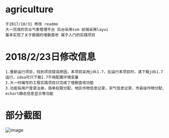 # agriculture
    于2017/10/31 修改 readme
    大一完成的农业气象管理平台 后台采用ssm 前端采用layui 
    基本实现了关于数据的增删查改 属于入门的实践项目
# 2018/2/23日修改信息
    1.重新运行项目，找到项目错误原因，本项目采用jdk1.7，在运行本项目时，请下载jdk1.7运行，idea可只下载1.7不用配置环境变量
    2.大一时编写的工程实践项目只完成了增删查改功能
    3.功能有用户登录注册，简单权限分配，地区作物信息记录，天气信息记录，市县级作物分配、echart静态信息显示等功能
# 部分截图
![image](https://github.com/Booksun54/agriculture/img/01.png)
